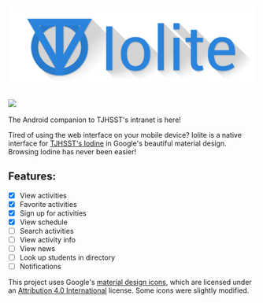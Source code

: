 ![](./logo.png)
======

[![](http://developer.android.com/images/brand/en_app_rgb_wo_60.png)](https://play.google.com/store/apps/details?id=com.el1t.iolite "Available on Google Play!")  

The Android companion to TJHSST's intranet is here!  

Tired of using the web interface on your mobile device? Iolite is a native interface for [TJHSST's Iodine](https://iodine.tjhsst.edu/) in Google's beautiful material design. Browsing Iodine has never been easier!

## Features:
- [x] View activities
- [x] Favorite activities
- [x] Sign up for activities
- [x] View schedule
- [ ] Search activities
- [ ] View activity info
- [ ] View news
- [ ] Look up students in directory
- [ ] Notifications

This project uses Google's [material design icons](https://github.com/google/material-design-icons), which are licensed under an [Attribution 4.0 International](http://creativecommons.org/licenses/by/4.0/) license. Some icons were slightly modified.
